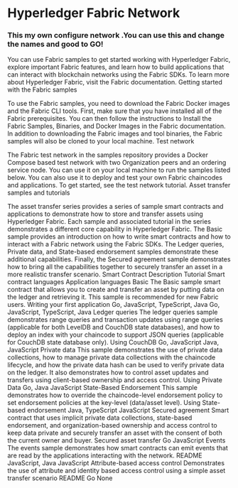 # **Hyperledger Fabric Network**

### This my own configure network .You can use this and change the names and good to GO!

You can use Fabric samples to get started working with Hyperledger Fabric, explore important Fabric features, and learn how to build applications that can interact with blockchain networks using the Fabric SDKs. To learn more about Hyperledger Fabric, visit the Fabric documentation.
Getting started with the Fabric samples

To use the Fabric samples, you need to download the Fabric Docker images and the Fabric CLI tools. First, make sure that you have installed all of the Fabric prerequisites. You can then follow the instructions to Install the Fabric Samples, Binaries, and Docker Images in the Fabric documentation. In addition to downloading the Fabric images and tool binaries, the Fabric samples will also be cloned to your local machine.
Test network

The Fabric test network in the samples repository provides a Docker Compose based test network with two Organization peers and an ordering service node. You can use it on your local machine to run the samples listed below. You can also use it to deploy and test your own Fabric chaincodes and applications. To get started, see the test network tutorial.
Asset transfer samples and tutorials

The asset transfer series provides a series of sample smart contracts and applications to demonstrate how to store and transfer assets using Hyperledger Fabric. Each sample and associated tutorial in the series demonstrates a different core capability in Hyperledger Fabric. The Basic sample provides an introduction on how to write smart contracts and how to interact with a Fabric network using the Fabric SDKs. The Ledger queries, Private data, and State-based endorsement samples demonstrate these additional capabilities. Finally, the Secured agreement sample demonstrates how to bring all the capabilities together to securely transfer an asset in a more realistic transfer scenario.
Smart Contract 	Description 	Tutorial 	Smart contract languages 	Application languages
Basic 	The Basic sample smart contract that allows you to create and transfer an asset by putting data on the ledger and retrieving it. This sample is recommended for new Fabric users. 	Writing your first application 	Go, JavaScript, TypeScript, Java 	Go, JavaScript, TypeScript, Java
Ledger queries 	The ledger queries sample demonstrates range queries and transaction updates using range queries (applicable for both LevelDB and CouchDB state databases), and how to deploy an index with your chaincode to support JSON queries (applicable for CouchDB state database only). 	Using CouchDB 	Go, JavaScript 	Java, JavaScript
Private data 	This sample demonstrates the use of private data collections, how to manage private data collections with the chaincode lifecycle, and how the private data hash can be used to verify private data on the ledger. It also demonstrates how to control asset updates and transfers using client-based ownership and access control. 	Using Private Data 	Go, Java 	JavaScript
State-Based Endorsement 	This sample demonstrates how to override the chaincode-level endorsement policy to set endorsement policies at the key-level (data/asset level). 	Using State-based endorsement 	Java, TypeScript 	JavaScript
Secured agreement 	Smart contract that uses implicit private data collections, state-based endorsement, and organization-based ownership and access control to keep data private and securely transfer an asset with the consent of both the current owner and buyer. 	Secured asset transfer 	Go 	JavaScript
Events 	The events sample demonstrates how smart contracts can emit events that are read by the applications interacting with the network. 	README 	JavaScript, Java 	JavaScript
Attribute-based access control 	Demonstrates the use of attribute and identity based access control using a simple asset transfer scenario 	README 	Go 	None
